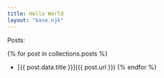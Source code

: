 ```yaml
---
title: Hello World
layout: "base.njk"
---
```


Posts:

{% for post in collections.posts %}

- [{{ post.data.title }}]({{ post.url }})
{% endfor %}